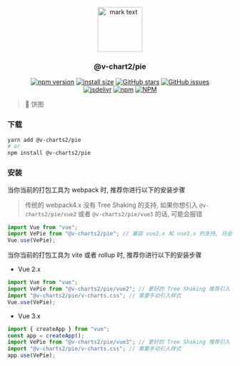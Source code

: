 <p align="center">
<img src="https://raw.githubusercontent.com/denaro-org/v-charts2/main/docs/.vuepress/public/favicon.ico" alt="mark text" width="100" height="100">
</p>

<h3 align="center">@v-chart2/pie</h3>

<p align="center">
  <a href="https://www.npmjs.com/package/@v-charts2/pie" target="_blank"><img alt="npm version" src="https://img.shields.io/npm/v/@v-charts2/pie"></a>
  <a href="https://packagephobia.com/result?p=@v-charts2/pie" target="_blank"><img alt="install size" src="https://packagephobia.now.sh/badge?p=@v-charts2/pie"></a>
  <a href="https://github.com/denaro-org/v-charts2/stargazers" target="_blank"><img alt="GitHub stars" src="https://img.shields.io/github/stars/denaro-org/v-charts2"></a>
  <a href="https://github.com/denaro-org/v-charts2/issues" target="_blank"><img alt="GitHub issues" src="https://img.shields.io/github/issues/denaro-org/v-charts2"></a>
  <br />
<a href="https://www.jsdelivr.com/package/npm/@v-charts2/pie" target="_blank"><img alt="jsdelivr" src="https://data.jsdelivr.com/v1/package/npm/@v-charts2/pie/badge"></a>
  <a href="https://www.npmjs.com/package/@v-charts2/pie" target="_blank"><img alt="npm" src="https://img.shields.io/node/v/@v-charts2/pie"></a>
  <a href="https://github.com/denaro-org/v-charts2/blob/main/LICENSE" target="_blank"><img alt="NPM" src="https://img.shields.io/npm/l/@v-charts2/pie"></a>
</p>

> :tada: 饼图

### 下载

```bash
yarn add @v-charts2/pie
# or
npm install @v-charts2/pie
```

### 安装

当你当前的打包工具为 webpack 时, 推荐你进行以下的安装步骤

> 传统的 webpack4.x 没有 Tree Shaking 的支持, 如果你想引入 `@v-charts2/pie/vue2` 或者 `@v-charts2/pie/vue3` 的话, 可能会报错

```javascript
import Vue from "vue";
import VePie from "@v-charts2/pie"; // 兼容 vue2.x 和 vue3.x 的支持, 将会自动加载支持 vue2.x 的支持包或者支持 vue3.x 的支持包
Vue.use(VePie);
```

当你当前的打包工具为 vite 或者 rollup 时, 推荐你进行以下的安装步骤

- Vue 2.x

```javascript
import Vue from "vue";
import VePie from "@v-charts2/pie/vue2"; // 更好的 Tree Shaking 推荐引入 vue2.x 的专属支持包
import "@v-charts2/pie/v-charts.css"; // 需要手动引入样式
Vue.use(VePie);
```

- Vue 3.x

```javascript
import { createApp } from "vue";
const app = createApp();
import VePie from "@v-charts2/pie/vue3"; // 更好的 Tree Shaking 推荐引入 vue3.x 的专属支持包
import "@v-charts2/pie/v-charts.css"; // 需要手动引入样式
app.use(VePie);
```
